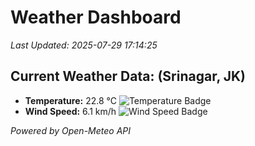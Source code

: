 
# Weather Dashboard

_Last Updated: 2025-07-29 17:14:25_

## Current Weather Data: (Srinagar, JK)
- **Temperature:** 22.8 °C ![Temperature Badge](https://img.shields.io/badge/Temperature-Medium%20Temp-green)
- **Wind Speed:** 6.1 km/h ![Wind Speed Badge](https://img.shields.io/badge/Wind%20Speed-Light%20Wind-blue)

*Powered by Open-Meteo API*
